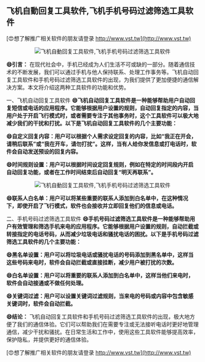 ## **飞机自動回复工具软件,飞机手机号码过滤筛选工具软件**

[😍想了解推广相关软件的朋友请登录 http://www.vst.tw](http://www.vst.tw)

 <center><img src="https://vst.tw/MP4/tuiguang/png/0.png" alt="飞机自動回复工具软件,飞机手机号码过滤筛选工具软件"></center>

**😄引言：**
在现代社会中，手机已经成为人们生活不可或缺的一部分。随着通信技术的不断发展，我们可以通过手机与他人保持联系、处理工作事务等。飞机自动回复工具软件和手机号码过滤筛选工具软件的出现，为我们提供了更加便捷的通信解决方案。本文将介绍这两种工具软件的功能和优势。

一、飞机自动回复工具软件
**😄飞机自动回复工具软件是一种能够帮助用户自动回复短信或电话的应用程序。它能够根据用户设置的规则，自动回复指定的内容，当用户处于开启飞行模式时，或者需要专注于其他事务时，这个工具软件可以极大地减少我们的干扰和打扰。以下是飞机自动回复工具软件的几个主要功能：**

**😄自定义回复内容：用户可以根据个人需求设定回复的内容，比如“我正在开会，请稍后联系”或“我在开车，请勿打扰”。这样，当有人给你发信息或打电话时，软件会自动发送预设的回复内容。**

**😄时间规则设置：用户可以根据时间设定回复规则，例如在特定的时间段内开启自动回复功能，或者在工作时间结束后自动回复“明天再联系”。**

 <center><img src="https://vst.tw/MP4/tuiguang/png/3.png" alt="飞机自動回复工具软件,飞机手机号码过滤筛选工具软件"></center>

**😄联系人白名单：用户可以将某些重要的联系人添加到白名单中，在这种情况下，即使开启了飞行模式，软件也会接收并立即回复他们的信息或电话。**

二、手机号码过滤筛选工具软件
**😄手机号码过滤筛选工具软件是一种能够帮助用户有效管理和筛选手机来电的应用程序。它能够根据用户设置的规则，自动拦截或转接指定的电话号码，从而减少垃圾电话和骚扰电话的困扰。以下是手机号码过滤筛选工具软件的几个主要功能：**

**😄黑名单设置：用户可以将垃圾电话或骚扰电话的号码添加到黑名单中，这样当这些号码来电时，软件会自动拦截或直接挂断，减少用户被打扰的次数。**

**😄白名单设置：用户可以将重要的联系人添加到白名单中，这样当他们来电时，软件会自动接通或不做任何处理。**

**😄关键词过滤：用户可以设置关键词过滤规则，当来电的号码或内容中包含敏感关键词时，软件会自动拦截。**

**😄结论：**
飞机自动回复工具软件和手机号码过滤筛选工具软件的出现，极大地方便了我们的通信体验。它们可以帮助我们在需要专注或无法接听电话时更好地管理通信，减少干扰和骚扰。在日常生活和工作中，使用这些工具软件能够提高效率，保护隐私，并提供更好的通信体验。

[😍想了解推广相关软件的朋友请登录 http://www.vst.tw](http://www.vst.tw)



